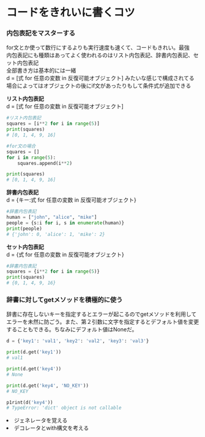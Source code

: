 # コードをきれいに書くコツ
### 内包表記をマスターする
for文とか使って数行にするよりも実行速度も速くて、コードもきれい。最強  
内包表記にも種類はあってよく使われるのはリスト内包表記、辞書内包表記、セット内包表記  
全部書き方は基本的には一緒  
d = [式 for 任意の変数 in 反復可能オブジェクト] みたいな感じで構成されてる  
場合によってはオブジェクトの後にif文があったりもして条件式が追加できる  

**リスト内包表記**  
d = [式 for 任意の変数 in 反復可能オブジェクト]

```python:list_comprehension.py
#リスト内包表記
squares = [i**2 for i in range(5)]
print(squares)
# [0, 1, 4, 9, 16]
```

```python:for_comprehension.py
#for文の場合
squares = []
for i in range(5):
    squares.append(i**2)

print(squares)
# [0, 1, 4, 9, 16]
```


**辞書内包表記**  
d = {キー:式 for 任意の変数 in 反復可能オブジェクト}  

```python:dict_comprehension.py
#辞書内包表記
human = ["john", "alice", "mike"]
people = {s:i for i, s in enumerate(human)}
print(people)
# {'john': 0, 'alice': 1, 'mike': 2}
```

**セット内包表記**  
d = {式 for 任意の変数 in 反復可能オブジェクト}  

```python:set_comprehension.py
#辞書内包表記
squares = {i**2 for i in range(5)}
print(squares)
# {0, 1, 4, 9, 16}
```
### 辞書に対してgetメソッドを積極的に使う</li>
辞書に存在しないキーを指定するとエラーが起こるのでgetメソッドを利用してエラーを未然に防ごう。また、第２引数に文字を指定するとデフォルト値を変更することもできる。ちなみにデフォルト値はNoneだ。

```python:get_method.py
d = {'key1': 'val1', 'key2': 'val2', 'key3': 'val3'}

print(d.get('key1'))
# val1

print(d.get('key4'))
# None

print(d.get('key4', 'NO_KEY'))
# NO_KEY

p1rint(d('key4'))
# TypeError: 'dict' object is not callable
```

<li>ジェネレータを覚える</li>
<li>デコレータとwith構文を考える</li>  

